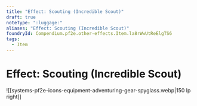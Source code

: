 ```yaml
---
title: "Effect: Scouting (Incredible Scout)"
draft: true
noteType: ":luggage:"
aliases: "Effect: Scouting (Incredible Scout)"
foundryId: Compendium.pf2e.other-effects.Item.la8rWwUtReElgTS6
tags:
  - Item
---
```


# Effect: Scouting (Incredible Scout)
![[systems-pf2e-icons-equipment-adventuring-gear-spyglass.webp|150 lp right]]
